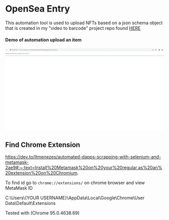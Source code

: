 # OpenSea Entry

This automation tool is used to upload NFTs based on a json schema object that is created in my "video to barcode" project repo found [HERE](https://github.com/mnai01/Barcode-Gallery-Converter)

#### Demo of automation upload an item

![Demo Gif](./OpenSea-Upload-Automation.gif 'Demo Gif')

## Find Chrome Extension

https://dev.to/ltmenezes/automated-dapps-scrapping-with-selenium-and-metamask-2ae9#:~:text=Install%20Metamask%20on%20your%20regular,as%20an%20extension%20on%20Chromium.

To find id go to `chrome://extensions/` on chrome browser and view MetaMask ID

C:\Users\\{YOUR USERNAME}\AppData\Local\Google\Chrome\User Data\Default\Extensions

Tested with (Chrome 95.0.4638.69)
